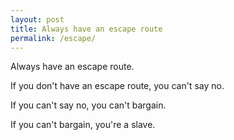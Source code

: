 ```yaml
---
layout: post
title: Always have an escape route
permalink: /escape/
---
```


Always have an escape route.

If you don't have an escape route, you can't say no.

If you can't say no, you can't bargain.

If you can't bargain, you're a slave.
